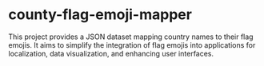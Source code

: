 # county-flag-emoji-mapper
This project provides a JSON dataset mapping country names to their flag emojis. It aims to simplify the integration of flag emojis into applications for localization, data visualization, and enhancing user interfaces.
